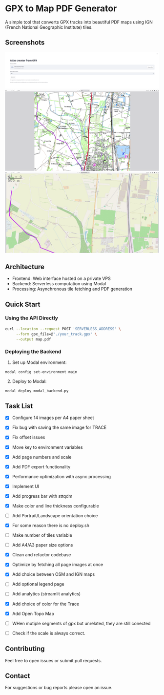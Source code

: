 # GPX to Map PDF Generator

A simple tool that converts GPX tracks into beautiful PDF maps using IGN (French National Geographic Institute) tiles.

## Screenshots

![Main UI](./doc/screenshot-0.png)
![OSM example, works world wide](./doc/screenshot-1.png)
![IGN example (Works only for France)](./doc/screenshot-2.png)

## Architecture

- Frontend: Web interface hosted on a private VPS
- Backend: Serverless computation using Modal
- Processing: Asynchronous tile fetching and PDF generation

## Quick Start

### Using the API Directly

```bash
curl --location --request POST 'SERVERLESS_ADDRESS' \
     --form gpx_file=@"./your_track.gpx" \
     --output map.pdf
```

### Deploying the Backend

1. Set up Modal environment:
```bash
modal config set-environment main
```

2. Deploy to Modal:
```bash
modal deploy modal_backend.py
```

## Task List

- [x] Configure 14 images per A4 paper sheet
- [x] Fix bug with saving the same image for TRACE
- [x] Fix offset issues
- [x] Move key to environment variables
- [x] Add page numbers and scale
- [x] Add PDF export functionality
- [x] Performance optimization with async processing
- [x] Implement UI
- [x] Add progress bar with sttqdm
- [x] Make color and line thickness configurable
- [ ] Add Portrait/Landscape orientation choice
- [x] For some reason there is no deploy.sh
- [ ] Make number of tiles variable
- [ ] Add A4/A3 paper size options
- [x] Clean and refactor codebase
- [x] Optimize by fetching all page images at once
- [x] Add choice between OSM and IGN maps
- [ ] Add optional legend page
- [ ] Add analytics (streamlit analytics)
- [x] Add choice of color for the Trace
- [x] Add Open Topo Map
- [ ] WHen mutiple segments of gpx but unrelated, they are still conected
- [ ] Check if the scale is always correct.



## Contributing

Feel free to open issues or submit pull requests.

## Contact

For suggestions or bug reports please open an issue.
